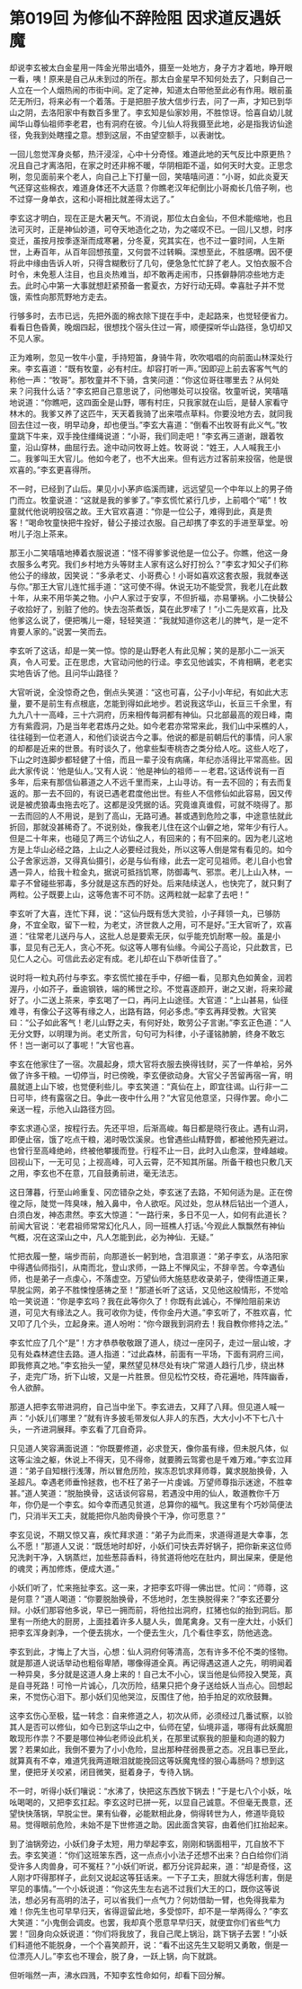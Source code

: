 # 第019回 为修仙不辞险阻 因求道反遇妖魔

却说李玄被太白金星用一阵金光带出墙外，摄至一处地方，身子方才着地，睁开眼一看，咦！原来是自己从未到过的所在。那太白金星早不知何处去了，只剩自己一人立在一个人烟热闹的市街中间。定了定神，知道太白带他至此必有作用。眼前虽茫无所归，将来必有一个着落。于是把胆子放大信步行去，问了一声，才知已到华山之阴，去洛阳家中有数百多里了。李玄知是仙家妙用，不胜惊讶。恰喜自幼儿就闻华山尊仙祖师李老君，也有洞府在彼。今儿仙人将我摄至此地，必是指我访仙途径，免我到处瞎撞之意。想到这层，不由望空额手，以表谢忱。

一回儿忽觉浑身炎郁，热汗浸淫，心中十分奇怪。难道此地的天气反比中原更热？况且自己才离洛阳，在家之时还非棉不暖，华阴相距不遥，如何天时大变。正思念咧，忽见面前来个老人，向自己上下打量一回，笑嘻嘻问道：“小哥，如此炎夏天气还穿这些棉衣，难道身体还不大适意？你瞧老汉年纪倒比小哥痴长几倍子咧，也不过穿一身单衣，这和小哥相比就差得太远了。”

李玄这才明白，现在正是大暑天气。不消说，那位太白金仙，不但术能缩地，也且法可灭时，正是神仙妙道，可夺天地造化之功，为之嗟叹不已。一回儿又想，时序变迁，虽按月按季逐渐而成寒暑，分冬夏，究其实在，也不过一霎时间，人生斯世，上寿百年，从百年回想孩童，又何尝不过转瞬。深想至此，不胜感喟。因不便将此中缘由告诉人听，只得含糊敷衍了几句，便急急忙忙辞了老人。又怕衣服不合时令，未免惹人注目，也且炎热难当，却不敢再走闹市，只拣僻静阴凉些地方走去。此时心中第一大事就想赶紧预备一套夏衣，方好行动无碍。幸喜肚子并不觉饿，索性向那荒野地方走去。

行够多时，去市已远，先把外面的棉衣除下提在手中，走起路来，也觉轻便省力。看看日色昏黄，晚烟四起，很想找个宿头住过一宵，顺便探听华山路径，急切却又不见人家。

正为难咧，忽见一牧牛小童，手持短笛，身骑牛背，吹吹唱唱的向前面山林深处行来。李玄喜道：“既有牧童，必有村庄。却容打听一声。”因即迎上前去客客气气的称他一声：“牧哥”。那牧童并不下骑，含笑问道：“你这位哥往哪里去？从何处来？问我什么话？”李玄把自己意思说了，问他哪处可以投宿。牧童听说，笑嘻嘻地说道：“你瞧吧，这四面全是山野，哪有村庄，只我家就在山后，是替人家看守林木的。我爹又养了这匹牛，天天着我骑了出来喂点草料。你要没地方去，就同我回去住过一夜，明早动身，却也便当。”李玄大喜道：“倒看不出牧哥有此义气。”牧童跳下牛来，双手挽住缰绳说道：“小哥，我们同走吧！”李玄再三道谢，跟着牧童，沿山穿林，曲屈行去。途中动问牧哥上姓。牧哥说：“姓王，人人喊我王小二。我爹叫王大官儿。他如今老了，也不大出来。但有远方过客前来投宿，他是很欢喜的。”李玄更喜得所。

不一时，已经到了山后。果见小小茅庐临溪而建，远远望见一个中年以上的男子倚门而立。牧童说道：“这就是我的爹爹了。”李玄慌忙紧行几步，上前唱个“喏”！牧童就代他说明投宿之故。王大官欢喜道：“你是一位公子，难得到此，真是贵客！”喝命牧童快把牛拴好，替公子接过衣服。自己却携了李玄的手进至草堂。吩咐儿子泡上茶来。

那王小二笑嘻嘻地捧着衣服说道：“怪不得爹爹说他是一位公子。你瞧，他这一身衣服多么考究。我们乡村地方头等财主人家有这么好打扮么？”李玄才知父子们称他公子的缘故，因笑说：“多承老丈、小哥费心！小哥如喜欢这套衣服，我就奉送与你。”那王大官儿连忙摇手道：“这可使不得。休说无功不能受赏，我老儿在此数十年，从来不用华美之物。小户人家过于安享，不但折福，亦易肇祸。小二快替公子收拾好了，别脏了他的。快去泡茶煮饭，莫在此罗嗦了！”小二先是欢喜，比及他爹这么说了，便把嘴儿一瘪，轻轻笑道：“我就知道你这老儿的脾气，是一定不肯要人家的。”说罢一笑而去。

李玄听了这话，却是一笑一惊。惊的是山野老人有此见解；笑的是那小二一派天真，令人可爱。正在思虑，大官动问他的行迳。李玄见他诚实，不肯相瞒，老老实实地告诉了他。且问华山路径？

大官听说，全没惊奇之色，倒点头笑道：“这也可喜，公子小小年纪，有如此大志量，要不是前生有点根底，怎能到得如此地步。若说我这华山，长亘三千余里，有九九八十一高峰，三十六洞府，历来相传每洞都有神仙。只北部最高的观日峰，南方有紫霞洞，乃是当年老君炼丹之处。如今老君亦常常来此，我们山中采樵的人，往往碰到一位老道人，和他们谈说古今之事。他说的都是前朝后代的事情，问人家的却都是近来的世景。有时谈久了，他拿些梨枣桃杏之类分给人吃。这些人吃了，下山之时连脚步都轻健了十倍，而且一辈子没有病痛，年纪亦活得比平常高些。因此大家传说：‘他是仙人。’又有人说：‘他是神仙的祖师－－老君。’这话传说有一百多年，后来有那信仙慕道之人不远千里而来，上山寻访。有一去不回的；有去而复返的。那一去不回的，有说已遇老君度他出世。有些人不信修仙如此容易，因又传说是被虎狼毒虫拖去吃了。这都是没凭据的话。究竟谁真谁假，可就不晓得了。那一去而回的人不用说，是到了高山，无路可通。甚或遇到危险之事，中途意怯就此折回，那就没甚稀奇了。不说别处，像我老儿住在这个山僻之地，常年少有行人。但是二十年来，也碰见了两三个访仙之人，有回来的；有不回来的。因为老儿这地方是上华山必经之路，上山之人必要经过我处，所以这等人倒是常有看见的。如今公子舍家远游，又得真仙摄引，必是与仙有缘，此去一定可见祖师。老儿自小也曾遇一异人，给我十粒金丸，据说可抵挡饥寒，防御毒气、邪祟。老儿上山入林，一辈子不曾碰些邪毒，多分就是这东西的好处。后来陆续送人，也快完了，就只剩了两粒。公子既要上山，这等危害不可不防。这两粒就一起拿了去吧！”

李玄听了大喜，连忙下拜，说：“这仙丹既有恁大灵验，小子拜领一丸，已够防身，不宜全取，留下一粒，为老丈，济世救人之用，可不是好。”王大官听了，欢喜道：“往常老儿送丹与人，这批人总是要索无厌，似乎能充饥耐寒一般。虽是小事，显见有己无人，贪心不死。似这等人哪有仙缘。今闻公子高论，只此数言，已见仁人之心。可信此去必定有成。老儿却在山下恭听佳音了。”

说时将一粒丸药付与李玄。李玄慌忙接在手中，仔细一看，见那丸色如黄金，润若渥丹，小如芥子，垂逾钢铁，端的稀世之珍。不觉喜逐颜开，谢之又谢，将来珍藏好了。小二送上茶来，李玄喝了一口，再问上山途径。大官道：“上山甚易，仙径难寻，有像公子这等有缘之人，出路有路，何必多虑。”李玄再拜受教。大官笑曰：“公子如此客气！老儿山野之夫，有何好处，敢劳公子言谢。”李玄正色道：“人无分文野，以明理为尚。老丈所言，句句可为科律，小子谨铭肺腑，终身不敢忘怀！岂一谢可以了事呢！”大官也喜。

李玄在他家住了一宿。次晨起身，烦大官将衣服去换得钱财，买了一件单袷，另外做了许多干粮。一切停当，时已傍晚，李玄便欲动身。大官父子苦留再宿一宵，明晨就道上山下坡，也觉便利些儿。李玄笑道：“真仙在上，即宜往谒。山行非一二日可毕，终有露宿之日。争此一夜中什么用？”大官见他意坚，只得作罢。命小二亲送一程，示他入山路径方回。

李玄求道心坚，按程行去。先还平坦，后渐高峻。每日都是晓行夜止。遇有山洞，即便止宿，饿了吃点干粮，渴时吸饮溪泉。也曾遇些山精野兽，都被他预先避过。也曾行至高峰绝岭，终被他攀援而登。行程不止一日，此时入山愈深，登峰越峻。回视山下，一无可见；上视高峰，可入云霄，茫不知其所届。所备干粮也只敷几天之用，李玄也不在意，兀自鼓勇前进，毫无法志。

这日薄暮，行至山岭重复、冈峦错杂之处，李玄迷了去路，不知何适为是。正在傍徨之际，陡觉一阵臭味，触入鼻中，令人欲呕。风过处，忽从林后钻出一个道人，白须白发，神态肃然。李玄大惊道：“一路行来，多日不见一人，如何有此道长？前闻大官说：‘老君祖师常常幻化凡人，同一班樵人打话。’今观此人飘飘然有神仙气概，况在这深山之中，凡人怎能到此，必为神仙．无疑。”

忙把衣履一整，端步而前，向那道长一躬到地，含泪禀道：“弟子李玄，从洛阳家中得遇仙师指引，从南而北，登山求师，一路上不惮风尘，不辞辛苦。今幸遇仙师，也是弟子一点虔心，不落虚空。万望仙师大施慈悲收录弟子，使得悟道正果，早脱尘网，弟子不胜悚惶感祷之至！”那道长听了这话，又见他这般情形，不觉哈哈一笑说道：“你是李玄吗？我在此等你久了！你既有此诚心，不惮险阻前来访道，可见大有缘法之人。我可收你为徒，传你金丹大道。”李玄听了，不胜欢喜，忙又叩了几个头，立起身来。道人吩咐：“你今跟我到洞府去！我自教你修持之法。”

李玄忙应了几个“是”！方才恭恭敬敬跟了道人，绕过一座冈子，走过一层山坡，才见有处森林遮住去路。道人指道：“过此森林，前面有一平场，下面有洞府三间，即我修真之地。”李玄抬头一望，果然望见林尽处有块广常道人趋行几步，绕出林子，走完广场，折下山坡，又是一片胜景。但见松竹交枝，奇花遍地，阵阵幽香，令人欲醉。

那道人把李玄带进洞府，自己当中坐下。李玄进去，又拜了八拜。但见道人喊一声：“小妖儿们哪里？”就有许多披毛带发似人非人的东西，大大小小不下七八十头，一齐进洞展拜。李玄看了兀自奇异。

只见道人笑容满面说道：“你既要修道，必求登天，像你虽有缘，但未脱凡体，似这等尘浊之躯，休说上不得天，见不得帝，就要腾云驾雾也是千难万难。”李玄泣拜道：“弟子自知根行浅薄，所以冒危历险，挨冻忍饥求拜师尊，冀求脱胎换骨，入圣超凡。幸遇老师垂怜拯救，也不枉了弟子一片虔诚。万望师尊指示迷途，不胜幸甚。”道人笑道：“脱胎换骨，这话谈何容易，若遇没中用的仙人，敢道教你千万年，你仍是一个李玄。如今幸而遇见贫道，总算你的福气。我这里有个巧妙简便法门，只消半天工夫，就能把你凡胎肉骨换个干净，你可愿意？”

李玄见说，不期又惊又喜，疾忙拜求道：“弟子为此而来，求道得道是大幸事，怎么不愿！”那道人又说：“既恁地时却好，小妖们可快去弄好锅子，把你新来这位师兄洗剥干净，入锅蒸烂，加些葱蒜香料，待贫道将他吃在肚内，屙出屎来，便是他的魂灵；再加修炼，便成大道。”

小妖们听了，忙来拖扯李玄。这一来，才把李玄吓得一佛出世。忙问：“师尊，这是何意？”道人喝道：“你要脱胎换骨，不恁地时，怎生换脱得来？”李玄还要分辩。小妖们那容他多说，早已一拥而前，将他拉出洞府，扛猪也似的抬到洞后。那里有一所绝大的厨房，上面挂着许多人腿人头，兽尾禽身。又有一座大灶，小妖们把李玄浑身剥净，一个便去挑水，一个便去生火，几个看住李玄，防他逃逸。

李玄到此，才悔上了大当，心想：仙人洞府何等清高，怎有许多不伦不类的怪物。就是那道人说话举动也粗俗卑陋，哪像得道全真。再记得遇这道人之先，明明闻着一种异臭，多分就是这道人身上来的！自己太不小心，误当他是仙师投入樊笼，真是自寻死路！可怜一片诚心，几次历险，结果只把个身子送给妖人当点心。回想起来，不觉伤心泪下。那小妖们见他哭泣，反围住了他，拍手拍足的欢欣鼓舞。

这李玄伤心至极，猛一转念：自来修道之人，初次从师，必须经过几番试察，以验其人是否可以修仙，如今已到这华山之中，仙师在望，仙境非遥，哪得有此妖魔胆敢现形作祟？不要是哪位神仙老师设此机关，在那里试察我的胆量和向道的毅力罢？若果如此，我倒不要为了小小危险，显出那种荏弱畏葸之态。况且事已至此，就算真有不幸，难道凭我两道眼泪就能挽回这等妖魔鬼怪的狠心毒肠吗？想到这里，便把牙关咬紧，闭目微笑，挺着身子，专待入锅。

不一时，听得小妖们嚷说：“水沸了，快把这东西放下锅去！”于是七八个小妖，吆吆喝喝的，又把李玄扛起。李玄这时已拼一死，以显自己诚意。不但毫无畏意，还望快快落锅，早脱尘世。果有仙眷，必能默相此身，倘得转世为人，修道毕竟较易。觉得眼前危险，未始不是下世修道之助。因此面含笑容，由着他们扛抬起来。

到了油锅旁边，小妖们身子太短，用力举起李玄，刚刚和锅面相平，兀自放不下去。李玄笑道：“你们这班笨东西，这一点点小小法子还想不出来？白白给你们消受许多人肉兽身，可不冤枉？”小妖们听说，都万分诧异起来，道：“却是奇怪，这人刚才吓得那样子，此刻又说起这等狂话来。一下子工夫，胆就大得恁利害，倒是罕见的事情。”一个小妖说道：“你这先生左右逃不过我们大王的口，既你这等说法，想必另有高明的法子，可以省我们一点气力？何妨借助一臂，也免得我辈为难！你先生也可早早归天，省得逗留此地，多受惊吓，却不是一举两得么？”李玄大笑道：“小鬼倒会调皮。也罢，我却真个愿意早早归天，就便宜你们省些气力罢！”回身向众妖说道：“你们将我放了，我自己爬上锅沿，跳下锅子去罢！”小妖们料道他不能脱身，一个个喜笑颜开，说：“看不出这先生又聪明又勇敢，倒是一位漂亮人儿。”李玄也不理会，脱了身，一跃上锅，向下就跳。

但听嗡然一声，沸水四溅，不知李玄性命如何，却看下回分解。
